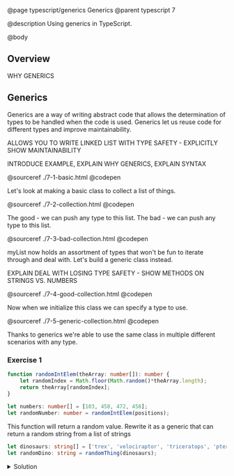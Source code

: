 @page typescript/generics Generics
@parent typescript 7

@description Using generics in TypeScript. 

@body


## Overview

WHY GENERICS 

## Generics

Generics are a way of writing abstract code that allows the determination of types to be handled when the code is used. Generics let us reuse code for different types and improve maintainability. 

ALLOWS YOU TO WRITE LINKED LIST WITH TYPE SAFETY - EXPLICITLY SHOW MAINTAINABILITY

INTRODUCE EXAMPLE, EXPLAIN WHY GENERICS, EXPLAIN SYNTAX

@sourceref ./7-1-basic.html
@codepen

Let's look at making a basic class to collect a list of things.

@sourceref ./7-2-collection.html
@codepen

The good - we can push any type to this list. The bad - we can push any type to this list.

@sourceref ./7-3-bad-collection.html
@codepen

myList now holds an assortment of types that won't be fun to iterate through and deal with. Let's build a generic class instead.

EXPLAIN DEAL WITH LOSING TYPE SAFETY - SHOW METHODS ON STRINGS VS. NUMBERS

@sourceref ./7-4-good-collection.html
@codepen

Now when we initialize this class we can specify a type to use.

@sourceref ./7-5-generic-collection.html
@codepen

Thanks to generics we're able to use the same class in multiple different scenarios with any type.

### Exercise 1

```typescript
function randomIntElem(theArray: number[]): number {
    let randomIndex = Math.floor(Math.random()*theArray.length);
    return theArray[randomIndex];
}
 
let numbers: number[] = [103, 458, 472, 458];
let randomNumber: number = randomIntElem(positions);
```

This function will return a random value. Rewrite it as a generic that can return a random string from a list of strings

```typescript
let dinosaurs: string[] = ['trex', 'velociraptor', 'triceratops', 'pterodactyl'];
let randomDino: string = randomThing(dinosaurs);
```


<details>
<summary>Solution</summary>
```typescript

function randomThing<T>(anArray: T[]): T {
  let randomIndex = Math.floor(Math.random()*anArray.length);
  return anArray[randomIndex];
}
let dinosaurs: string[] = ['trex', 'velociraptor', 'triceratops', 'pterodactyl'];
let randomDino: string = randomThing(dinosaurs);
```
</details>


### Exercise 2

write tree class

WORK IN INTERFACES AND CLASSES